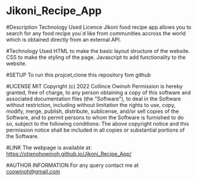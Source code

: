 # Jikoni_Recipe_App

#Description Technology Used Licence
JIkoni food recipe app allows you to search for any food recipe you`d like from communities accross the world which is obtained directly from an external API.

#Technology Used
HTML to make the basic layout structure of the website. CSS to make the styling of the page. Javascript to add functionality to the website.

#SETUP
To run this projcet,clone this repository fom github

#LICENSE
MIT Copyright (c) 2022 Collince Owinoh Permission is hereby granted, free of charge, to any person obtaining a copy of this software and associated documentation files (the "Software"), to deal in the Software without restriction, including without limitation the rights to use, copy, modify, merge, publish, distribute, sublicense, and/or sell copies of the Software, and to permit persons to whom the Software is furnished to do so, subject to the following conditions: 
The above copyright notice and this permission notice shall be included in all copies or substantial portions of the Software.

#LINK
The webpage is available at: https://otienohowinoh.github.io/Jikoni_Recipe_App/


#AUTHOR INFORMATION
For any query contact me at coowinoh@gmail.com
